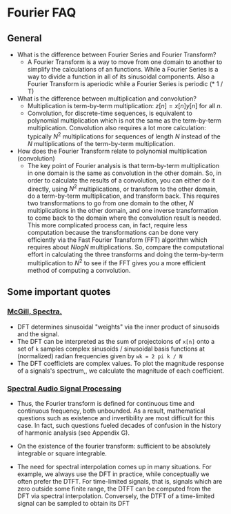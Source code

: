 # Fourier FAQ

## General

+ What is the difference between Fourier Series and Fourier Transform?
    + A Fourier Transform is a way to move from one domain to another to simplify the calculations of an functions. While a Fourier Series is a way to divide a function in all of its sinusoidal components. Also a Fourier Transform is aperiodic while a Fourier Series is periodic (* 1 / T) 
+ What is the difference between multiplication and convolution?
    + Multiplication is term-by-term multiplication: $z[n] = x[n]y[n]$ for all $n$.
    + Convolution, for discrete-time sequences, is equivalent to polynomial multiplication which is not the same as the term-by-term multiplication. Convolution also requires a lot more calculation: typically $N^2$ multiplications for sequences of length $N$ instead of the $N$ multiplications of the term-by-term multiplication.
+ How does the Fourier Transform relate to polynomial multiplication (convolution)
    + The key point of Fourier analysis is that term-by-term multiplication in one domain is the same as convolution in the other domain. So, in order to calculate the results of a convolution, you can either do it directly, using $N^2$ multiplications, or transform to the other domain, do a term-by-term multiplication, and transform back. This requires two transformations to go from one domain to the other, $N$ multiplications in the other domain, and one inverse transformation to come back to the domain where the convolution result is needed. This more complicated process can, in fact, require less computation because the transformations can be done very efficiently via the Fast Fourier Transform (FFT) algorithm which requires about $NlogN$  multiplications. So, compare the computational effort in calculating the three transforms and doing the term-by-term multiplication to $N^2$ to see if the FFT gives you a more efficient method of computing a convolution.

## Some important quotes

### [McGill, Spectra.](https://www.music.mcgill.ca/~gary/307/week1/spectra.html)
+ DFT determines sinusoidal "weights" via the inner product of sinusoids and the signal.
+ The DFT can be interpreted as the sum of projectoions of `x[n]` onto a set of `k` samples complex sinusoids / sinusoidal basis functions at (normalized) radian frequencies given by `wk = 2 pi k / N`
+ The DFT coefficiets are complex values. To plot the magnitude response of a signals's spectrum,, we calculate the magnitude of each coefficient.

### [Spectral Audio Signal Processing](https://www.dsprelated.com/freebooks/sasp/Fourier_Transform_FT_Inverse.html)

+ Thus, the Fourier transform is defined for continuous time and continuous frequency, both unbounded. As a result, mathematical questions such as existence and invertibility are most difficult for this case. In fact, such questions fueled decades of confusion in the history of harmonic analysis (see Appendix G).

+ On the existence of the fourier transform: sufficient to be absolutely integrable or square integrable.

+ The need for spectral interpolation comes up in many situations. For example, we always use the DFT in practice, while conceptually we often prefer the DTFT. For time-limited signals, that is, signals which are zero outside some finite range, the DTFT can be computed from the DFT via spectral interpolation. Conversely, the DTFT of a time-limited signal can be sampled to obtain its DFT

